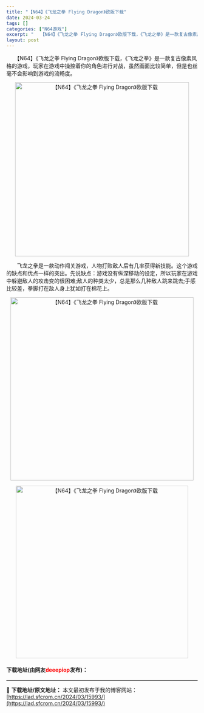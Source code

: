 ```yaml
---
title: "【N64】《飞龙之拳 Flying Dragon》欧版下载"
date: 2024-03-24
tags: []
categories: ["N64游戏"]
excerpt: "　　【N64】《飞龙之拳 Flying Dragon》欧版下载，《飞龙之拳》是一款复古像素风格的游戏，玩家在游戏中操控着你的角色进行对战，虽然画面比较简单，但是也丝毫不会影响到游戏的流畅度。 　　飞龙之拳是一款动作闯关游戏，人物打败敌人后有几率获得新技能。这个游戏的缺点和优点一样的突出。先说缺点：游&hellip;"
layout: post
---
```


 <p>　　【N64】《飞龙之拳 Flying Dragon》欧版下载，《飞龙之拳》是一款复古像素风格的游戏，玩家在游戏中操控着你的角色进行对战，虽然画面比较简单，但是也丝毫不会影响到游戏的流畅度。</p> <p align="center"><img align="" border="0" src="https://lad.sfcrom.cn/wp-content/uploads/2024/03/20240324_66003bedc15f1.png" width="458" alt="【N64】《飞龙之拳 Flying Dragon》欧版下载" /></p> <p>　　飞龙之拳是一款动作闯关游戏，人物打败敌人后有几率获得新技能。这个游戏的缺点和优点一样的突出。先说缺点：游戏没有纵深移动的设定，所以玩家在游戏中躲避敌人的攻击变的很困难;敌人的种类太少，总是那么几种敌人跳来跳去;手感比较差，拳脚打在敌人身上犹如打在棉花上。</p> <p align="center"><img align="" border="0" src="https://lad.sfcrom.cn/wp-content/uploads/2024/03/20240324_66003bee33d1c.png" width="482" alt="【N64】《飞龙之拳 Flying Dragon》欧版下载" /></p> <p align="center"><img align="" border="0" src="https://lad.sfcrom.cn/wp-content/uploads/2024/03/20240324_66003bee992d3.png" width="454" alt="【N64】《飞龙之拳 Flying Dragon》欧版下载" /></p> <p><h4>下载地址(由网友<font color="red">deeepiop</font>发布)：</h4></p> 

---
📖 **下载地址/原文地址：** 本文最初发布于我的博客网站：[https://lad.sfcrom.cn/2024/03/15993/](https://lad.sfcrom.cn/2024/03/15993/)
